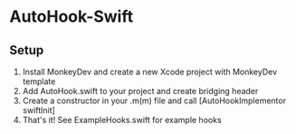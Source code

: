 # AutoHook-Swift

## Setup

1. Install MonkeyDev and create a new Xcode project with MonkeyDev template
2. Add AutoHook.swift to your project and create bridging header
3. Create a constructor in your .m(m) file and call [AutoHookImplementor swiftInit]
4. That's it! See ExampleHooks.swift for example hooks
